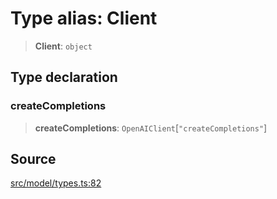 # Type alias: Client

> **Client**: `object`

## Type declaration

### createCompletions

> **createCompletions**: `OpenAIClient`\[`"createCompletions"`\]

## Source

[src/model/types.ts:82](https://github.com/dexaai/llm-tools/blob/2b78745/src/model/types.ts#L82)
